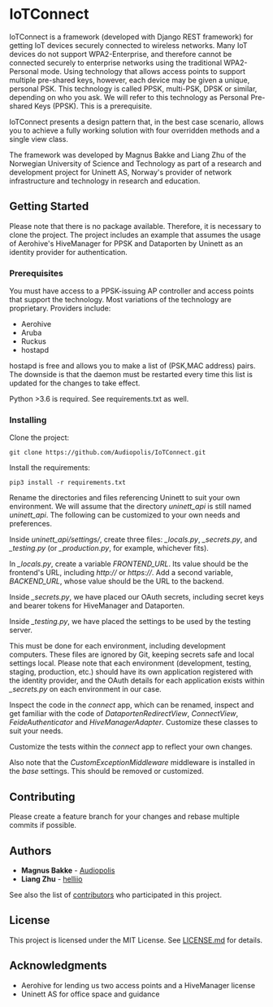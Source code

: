 # IoTConnect

IoTConnect is a framework (developed with Django REST framework) for getting IoT devices securely connected to wireless networks. Many IoT devices do not support WPA2-Enterprise, and therefore cannot be connected securely to enterprise networks using the traditional WPA2-Personal mode. Using technology that allows access points to support multiple pre-shared keys, however, each device may be given a unique, personal PSK. This technology is called PPSK, multi-PSK, DPSK or similar, depending on who you ask. We will refer to this technology as Personal Pre-shared Keys (PPSK). This is a prerequisite.

IoTConnect presents a design pattern that, in the best case scenario, allows you to achieve a fully working solution with four overridden methods and a single view class.

The framework was developed by Magnus Bakke and Liang Zhu of the Norwegian University of Science and Technology as part of a research and development project for Uninett AS, Norway's provider of network infrastructure and technology in research and education.

## Getting Started

Please note that there is no package available. Therefore, it is necessary to clone the project. The project includes an example that assumes the usage of Aerohive's HiveManager for PPSK and Dataporten by Uninett as an identity provider for authentication.

### Prerequisites

You must have access to a PPSK-issuing AP controller and access points that support the technology. Most variations of the technology are proprietary. Providers include:

* Aerohive
* Aruba
* Ruckus
* hostapd

hostapd is free and allows you to make a list of (PSK,MAC address) pairs. The downside is that the daemon must be restarted every time this list is updated for the changes to take effect.

Python >3.6 is required. See requirements.txt as well.

### Installing

Clone the project:

```
git clone https://github.com/Audiopolis/IoTConnect.git
```

Install the requirements:

```
pip3 install -r requirements.txt
```

Rename the directories and files referencing Uninett to suit your own environment. We will assume that the directory *uninett_api* is still named *uninett_api*. The following can be customized to your own needs and preferences.

Inside *uninett_api/settings/*, create three files: *_locals.py*, *_secrets.py*, and *_testing.py* (or *_production.py*, for example, whichever fits).

In *_locals.py*, create a variable *FRONTEND_URL*. Its value should be the frontend's URL, including *http://* or *https://*. Add a second variable, *BACKEND_URL*, whose value should be the URL to the backend.

Inside *_secrets.py*, we have placed our OAuth secrets, including secret keys and bearer tokens for HiveManager and Dataporten.

Inside *_testing.py*, we have placed the settings to be used by the testing server.

This must be done for each environment, including development computers. These files are ignored by Git, keeping secrets safe and local settings local. Please note that each environment (development, testing, staging, production, etc.) should have its own application registered with the identity provider, and the OAuth details for each application exists within *_secrets.py* on each environment in our case.

Inspect the code in the *connect* app, which can be renamed, inspect and get familiar with the code of *DataportenRedirectView*, *ConnectView*, *FeideAuthenticator* and *HiveManagerAdapter*. Customize these classes to suit your needs.

Customize the tests within the *connect* app to reflect your own changes.

Also note that the *CustomExceptionMiddleware* middleware is installed in the *base* settings. This should be removed or customized.

## Contributing

Please create a feature branch for your changes and rebase multiple commits if possible.

## Authors

* **Magnus Bakke** - [Audiopolis](https://github.com/Audiopolis)
* **Liang Zhu** - [helliio](https://github.com/helliio)

See also the list of [contributors](https://github.com/Audiopolis/IoTConnect/contributors) who participated in this project.

## License

This project is licensed under the MIT License. See [LICENSE.md](LICENSE.md) for details.

## Acknowledgments

* Aerohive for lending us two access points and a HiveManager license
* Uninett AS for office space and guidance
